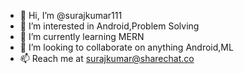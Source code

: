 - 👋 Hi, I’m @surajkumar111
- 👀 I’m interested in Android,Problem Solving
- 🌱 I’m currently learning MERN
- 💞️ I’m looking to collaborate on anything Android,ML
- 📫 Reach me at surajkumar@sharechat.co

<!---
surajkumar111/surajkumar111 is a ✨ special ✨ repository because its `README.md` (this file) appears on your GitHub profile.
You can click the Preview link to take a look at your changes.
--->
